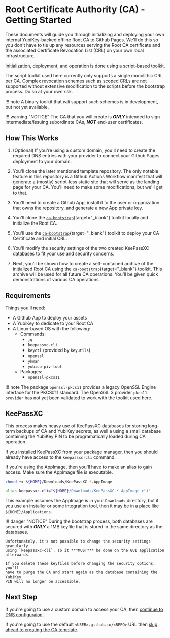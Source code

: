 # Root Certificate Authority (CA) - Getting Started

These documents will guide you through initializing and deploying your own
internal YubiKey-backed offline Root CA to Github Pages. We'll do this so you
don't have to tie up any resources serving the Root CA certificate and the
associated Certificate Revocation List (CRL) on your own local infrastructure.

Initialization, deployment, and operation is done using a script-based toolkit.

The script toolkit used here currently only supports a single monolithic CRL
per CA. Complex revocation schemes such as scoped CRLs are not supported without
extensive modification to the scripts before the bootstrap process. Do so at
your own risk.

!!! note
    A binary toolkit that *will* support such schemes is in development, but not
    yet available.

!!! warning "NOTICE"
    The CA that you will create is ***ONLY*** intended to sign
    Intermediate/Issuing subordinate CAs, ***NOT*** end-user certificates.

## How This Works

1. (Optional) If you're using a custom domain, you'll need to create the
required DNS entries with your provider to connect your Github Pages deployment
to your domain.

2. You'll clone the later mentioned template repository. The only notable
feature in this repository is a Github Actions Workflow manifest that will
generate a (mostly) script-less static site that will serve as the landing page
for your CA. You'll need to make some modifications, but we'll get to that.

3. You'll need to create a Github App, install it to the user or organization
that owns the repository, and generate a new App private key.

4. You'll clone the
[`ca-bootstrap`](https://github.com/doubleu-labs/ca-bootstrap){target="\_blank"}
toolkit locally and initialize the Root CA.

5. You'll use the
[`ca-bootstrap`](https://github.com/doubleu-labs/ca-bootstrap){target="\_blank"}
toolkit to deploy your CA Certificate and initial CRL.

6. You'll modify the security settings of the two created KeePassXC databases to
fit your use and security concerns.

7. Next, you'll be shown how to create a self-contained archive of the
initialized Root CA using the
[`ca-bootstrap`](https://github.com/doubleu-labs/ca-bootstrap){target="\_blank"}
toolkit. This archive will be used for all future CA operations. You'll be given
quick demonstrations of various CA operations.

## Requirements

Things you'll need:

- A Github App to deploy your assets
- A YubiKey to dedicate to your Root CA
- A Linux-based OS with the following:
    - Commands:
        - `jq`
        - `keepassxc-cli`
        - `keyctl` (provided by `keyutils`)
        - `openssl`
        - `ykman`
        - `yubico-piv-tool`
    - Packages:
        - `openssl-pkcs11`

!!! note
    The package `openssl-pkcs11` provides a legacy OpenSSL Engine interface for
    the PKCS#11 standard. The OpenSSL 3 provider `pkcs11-provider` has not yet
    been validated to work with the toolkit used here.

## KeePassXC

This process makes heavy use of KeePassXC databases for storing long-term
backups of CA and YubiKey secrets, as well a using a small database containing
the YubiKey PIN to be programatically loaded during CA operation.

If you installed KeePassXC from your package manager, then you should already
have access to the `keepassxc-cli` command.

If you're using the AppImage, then you'll have to make an alias to gain access.
Make sure the AppImage file is executable.

```sh
chmod +x ${HOME}/Downloads/KeePassXC-*.AppImage
```

```sh
alias keepassxc-cli="${HOME}/Downloads/KeePassXC-*.AppImage cli"
```

This example assumes the AppImage is in your `Downloads` directory, but if you
use an installer or some integration tool, then it may be in a place like
`${HOME}/Applications`.

!!! danger "NOTICE"
    During the bootstrap process, both databases are secured with ***ONLY*** a
    1MB keyfile that is stored in the same directory as the databases.

    Unfortunately, it's not possible to change the security settings granularly
    using `keepassxc-cli`, so it ***MUST*** be done on the GUI application
    afterwards.

    If you delete these keyfiles before changing the security options, you'll
    have to purge the CA and start again as the database containing the YubiKey
    PIN will no longer be accessible.

## Next Step

If you're going to use a custom domain to access your CA, then
[continue to DNS configuraion](./dns/index.md).

If you're going to use the default `<USER>.github.io/<REPO>` URL then
[skip ahead to creating the CA template](./ca_template/index.md).

